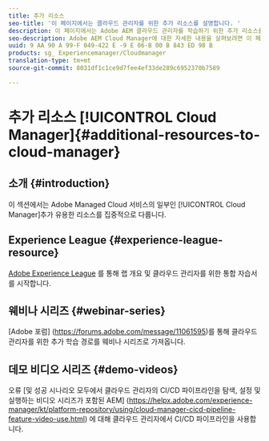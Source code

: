 ```yaml
---
title: 추가 리소스
seo-title: '이 페이지에서는 클라우드 관리자를 위한 추가 리소스를 설명합니다. '
description: 이 페이지에서는 Adobe AEM 클라우드 관리자를 학습하기 위한 추가 리소스를 다룹니다.
seo-description: Adobe AEM Cloud Manager에 대한 자세한 내용을 살펴보려면 이 페이지를 따르십시오.
uuid: 9 AA 90 A 99-F 049-422 E -9 E 06-B 00 B 843 ED 98 B
products: sg_ Experiencemanager/Cloudmanager
translation-type: tm+mt
source-git-commit: 8031df1c1ce9d7fee4ef33de289c6952370b7589

---
```



# 추가 리소스 [!UICONTROL Cloud Manager]{#additional-resources-to-cloud-manager}

## 소개 {#introduction}

이 섹션에서는 Adobe Managed Cloud 서비스의 일부인 [!UICONTROL Cloud Manager]추가 유용한 리소스를 집중적으로 다룹니다.

## Experience League {#experience-league-resource}

[Adobe Experience League](https://expleague.azureedge.net/labs/L722/index.html) 를 통해 랩 개요 및 클라우드 관리자를 위한 통합 자습서를 시작합니다.

## 웨비나 시리즈 {#webinar-series}

[Adobe 포럼] (https://forums.adobe.com/message/11061595)를 통해 클라우드 관리자를 위한 추가 학습 경로를 웨비나 시리즈로 가져옵니다.

## 데모 비디오 시리즈 {#demo-videos}

오류 [및 성공 시나리오 모두에서 클라우드 관리자의 CI/CD 파이프라인을 탐색, 설정 및 실행하는 비디오 시리즈가 포함된 AEM] (https://helpx.adobe.com/experience-manager/kt/platform-repository/using/cloud-manager-cicd-pipeline-feature-video-use.html)
에 대해 클라우드 관리자에서 CI/CD 파이프라인을 사용합니다.